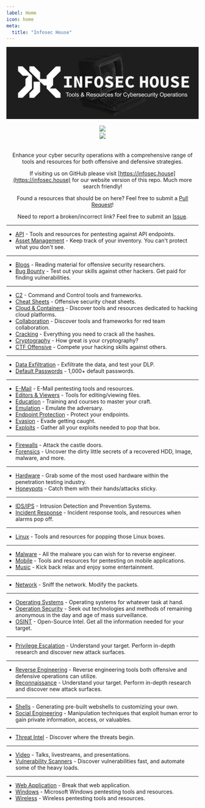 ```yaml
---
label: Home
icon: home
meta:
  title: "Infosec House"
---
```


![](/assets/headers/infosechouse-header.png)

<p>
<center>
<img src="https://img.shields.io/github/last-commit/InfosecHouse/InfosecHouse?style=for-the-badge"><br>
<img src="https://img.shields.io/badge/Tools%20%26%20Resources%20Available-1,077-757575?style=for-the-badge"><br><br>

Enhance your cyber security operations with a comprehensive range of tools and resources for both offensive and defensive strategies.

If visiting us on GitHub please visit [https://infosec.house](https://infosec.house) for our website version of this repo. Much more search friendly! 

Found a resources that should be on here? Feel free to submit a [Pull Request](https://github.com/InfosecHouse/InfosecHouse/pulls)!

Need to report a broken/incorrect link? Feel free to submit an [Issue](https://github.com/infosechouse/infosechouse/issues).
</center>
</p>

---

* [API](api.md) - Tools and resources for pentesting against API endpoints.
* [Asset Management](assets-management.md) - Keep track of your inventory. You can't protect what you don't see.

---

* [Blogs](blogs.md) - Reading material for offensive security researchers.
* [Bug Bounty](bug-bounty.md) - Test out your skills against other hackers. Get paid for finding vulnerabilities.

---

* [C2](C2.md) - Command and Control tools and frameworks.
* [Cheat Sheets](cheat-sheets.md) - Offensive security cheat sheets.
* [Cloud & Containers](cloud-containers.md) - Discover tools and resources dedicated to hacking cloud platforms.
* [Collaboration](collab.md) - Discover tools and frameworks for red team collaboration.
* [Cracking](cracking.md) - Everything you need to crack all the hashes.
* [Cryptography](cryptography.md) - How great is your cryptography?
* [CTF Offensive](ctf.md) - Compete your hacking skills against others.

---

* [Data Exfiltration](data-exfiltration.md) - Exfiltrate the data, and test your DLP.
* [Default Passwords](default-passwords.md) - 1,000+ default passwords.

---

* [E-Mail](e-mail.md) - E-Mail pentesting tools and resources.
* [Editors & Viewers](editor-viewer.md) - Tools for editing/viewing files.
* [Education](education.md) - Training and courses to master your craft.
* [Emulation](emulation.md) - Emulate the adversary.
* [Endpoint Protection](endpoint-protection.md) - Protect your endpoints.
* [Evasion](evasion.md) - Evade getting caught.
* [Exploits](exploits.md) - Gather all your exploits needed to pop that box.

---

* [Firewalls](firewalls.md) - Attack the castle doors.
* [Forensics](forensics.md) - Uncover the dirty little secrets of a recovered HDD, Image, malware, and more.

---

* [Hardware](hardware.md) - Grab some of the most used hardware within the penetration testing industry.
* [Honeypots](honeypot.md) - Catch them with their hands/attacks sticky.

---

* [IDS/IPS](ids-ips.md) - Intrusion Detection and Prevention Systems.
* [Incident Response](ir.md) - Incident response tools, and resources when alarms pop off.

---

* [Linux](linux.md) - Tools and resources for popping those Linux boxes.

---

* [Malware](malware.md) - All the malware you can wish for to reverse engineer.
* [Mobile](mobile.md) - Tools and resources for pentesting on mobile applications.
* [Music](music.md) - Kick back relax and enjoy some entertainment.

---

* [Network](network.md) - Sniff the network. Modify the packets.

---

* [Operating Systems](operating-systems.md) - Operating systems for whatever task at hand.
* [Operation Security](opsec.md) - Seek out technologies and methods of remaining anonymous in the day and age of mass surveillance.
* [OSINT](osint.md) - Open-Source Intel. Get all the information needed for your target.

---

* [Privilege Escalation](privilege-escalation.md) - Understand your target. Perform in-depth research and discover new attack surfaces.

---

* [Reverse Engineering](re.md) - Reverse engineering tools both offensive and defensive operations can utilize.
* [Reconnaissance](recon.md) - Understand your target. Perform in-depth research and discover new attack surfaces.

---

* [Shells](shells.md) - Generating pre-built webshells to customizing your own.
* [Social Engineering](social-engineering.md) - Manipulation techniques that exploit human error to gain private information, access, or valuables.

---

* [Threat Intel](threat-intel.md) - Discover where the threats begin.

---

* [Video](videos.md) - Talks, livestreams, and presentations.
* [Vulnerability Scanners](vuln-scanners.md) - Discover vulnerabilities fast, and automate some of the heavy loads.

---

* [Web Application](web-app.md) - Break that web application.
* [Windows](windows.md) - Microsoft Windows pentesting tools and resources.
* [Wireless](windows.md) - Wireless pentesting tools and resources.